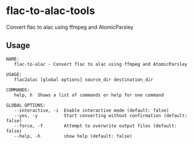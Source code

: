 # flac-to-alac-tools

Convert flac to alac using ffmpeg and AtomicParsley

## Usage

```
NAME:
   flac-to-alac - Convert flac to alac using ffmpeg and AtomicParsley

USAGE:
   flac2alac [global options] source_dir destination_dir

COMMANDS:
   help, h  Shows a list of commands or help for one command

GLOBAL OPTIONS:
   --interactive, -i  Enable interactive mode (default: false)
   --yes, -y          Start converting without confirmation (default: false)
   --force, -f        Attempt to overwrite output files (default: false)
   --help, -h         show help (default: false)
```
